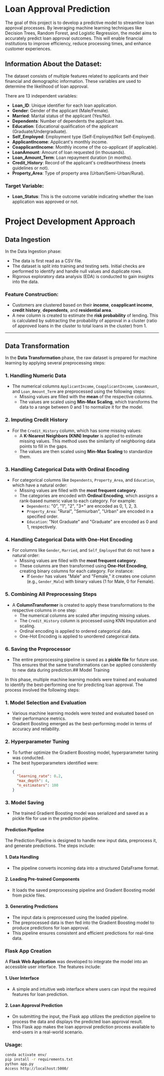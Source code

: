 # Loan Approval Prediction

The goal of this project is to develop a predictive model to streamline loan approval processes. By leveraging machine learning techniques like Decision Trees, Random Forest, and Logistic Regression, the model aims to accurately predict loan approval outcomes. This will enable financial institutions to improve efficiency, reduce processing times, and enhance customer experiences.

## Information About the Dataset:

The dataset consists of multiple features related to applicants and their financial and demographic information. These variables are used to determine the likelihood of loan approval.

There are 13 independent variables:

- **Loan_ID**: Unique identifier for each loan application.
- **Gender**: Gender of the applicant (Male/Female).
- **Married**: Marital status of the applicant (Yes/No).
- **Dependents**: Number of dependents the applicant has.
- **Education**: Educational qualification of the applicant (Graduate/Undergraduate).
- **Self_Employed**: Employment type (Self-Employed/Not Self-Employed).
- **ApplicantIncome**: Applicant's monthly income.
- **CoapplicantIncome**: Monthly income of the co-applicant (if applicable).
- **LoanAmount**: Amount of loan requested (in thousands).
- **Loan_Amount_Term**: Loan repayment duration (in months).
- **Credit_History**: Record of the applicant's creditworthiness (meets guidelines or not).
- **Property_Area**: Type of property area (Urban/Semi-Urban/Rural).


### Target Variable:

- **Loan_Status**: This is the outcome variable indicating whether the loan application was approved or not.



# Project Development Approach

## Data Ingestion

In the Data Ingestion phase:
- The data is first read as a CSV file.
- The dataset is split into training and testing sets. Initial checks are performed to identify and handle null values and duplicate rows.
- Rigorous exploratory data analysis (EDA) is conducted to gain insights into the data.

### Feature Construction:
- Customers are clustered based on their **income**, **coapplicant income**, **credit history**, **dependents**, and **residential area**.
- A new column is created to estimate the **risk probability** of lending. This is calculated by subtracting the probability of approval in a cluster (ratio of approved loans in the cluster to total loans in the cluster) from 1.

---

## Data Transformation

In the **Data Transformation** phase, the raw dataset is prepared for machine learning by applying several preprocessing steps:

### 1. Handling Numeric Data
- The numerical columns `ApplicantIncome`, `CoapplicantIncome`, `LoanAmount`, and `Loan_Amount_Term` are preprocessed using the following steps:
  - Missing values are filled with the **mean** of the respective columns.
  - The values are scaled using **Min-Max Scaling**, which transforms the data to a range between 0 and 1 to normalize it for the model.

### 2. Imputing Credit History
- For the `Credit_History` column, which has some missing values:
  - A **K-Nearest Neighbors (KNN) Imputer** is applied to estimate missing values. This method uses the similarity of neighboring data points to fill in the gaps.
  - The values are then scaled using **Min-Max Scaling** to standardize them.

### 3. Handling Categorical Data with Ordinal Encoding
- For categorical columns like `Dependents`, `Property_Area`, and `Education`, which have a natural order:
  - Missing values are filled with the **most frequent category**.
  - The categories are encoded with **Ordinal Encoding**, which assigns a rank-based numeric value to each category. For example:
    - `Dependents`: "0", "1", "2", "3+" are encoded as 0, 1, 2, 3.
    - `Property_Area`: "Rural", "Semiurban", "Urban" are encoded in a specified order.
    - `Education`: "Not Graduate" and "Graduate" are encoded as 0 and 1, respectively.

### 4. Handling Categorical Data with One-Hot Encoding
- For columns like `Gender`, `Married`, and `Self_Employed` that do not have a natural order:
  - Missing values are filled with the **most frequent category**.
  - These columns are then transformed using **One-Hot Encoding**, creating binary columns for each category. For instance:
    - If `Gender` has values "Male" and "Female," it creates one column (e.g., `Gender_Male`) with binary values (1 for Male, 0 for Female).

### 5. Combining All Preprocessing Steps
- A **ColumnTransformer** is created to apply these transformations to the respective columns in one step:
  - The numerical columns are scaled after imputing missing values.
  - The `Credit_History` column is processed using KNN Imputation and scaling.
  - Ordinal encoding is applied to ordered categorical data.
  - One-Hot Encoding is applied to unordered categorical data.

### 6. Saving the Preprocessor
- The entire preprocessing pipeline is saved as a **pickle file** for future use. This ensures that the same transformations can be applied consistently to new data during prediction.## Model Training

In this phase, multiple machine learning models were trained and evaluated to identify the best-performing one for predicting loan approval. The process involved the following steps:

### 1. Model Selection and Evaluation
- Various machine learning models were tested and evaluated based on their performance metrics.
- Gradient Boosting emerged as the best-performing model in terms of accuracy and reliability.

### 2. Hyperparameter Tuning
- To further optimize the Gradient Boosting model, hyperparameter tuning was conducted.
- The best hyperparameters identified were:
  ```json
  {
    "learning_rate": 0.2,
    "max_depth": 4,
    "n_estimators": 100
  }
  ```
### 3. Model Saving
- The trained Gradient Boosting model was serialized and saved as a pickle file for use in the prediction pipeline.
#### Prediction Pipeline
  The Prediction Pipeline is designed to handle new input data, preprocess it, and generate predictions. The steps include:

#### 1. Data Handling
- The pipeline converts incoming data into a structured DataFrame format.
#### 2. Loading Pre-trained Components
- It loads the saved preprocessing pipeline and Gradient Boosting model from pickle files.
#### 3. Generating Predictions
- The input data is preprocessed using the loaded pipeline.
- The preprocessed data is then fed into the Gradient Boosting model to produce predictions for loan approval.
- This pipeline ensures consistent and efficient predictions for real-time data.

### Flask App Creation
A **Flask Web Application** was developed to integrate the model into an accessible user interface. The features include:

#### 1. User Interface
- A simple and intuitive web interface where users can input the required features for loan prediction.
#### 2. Loan Approval Prediction
- On submitting the input, the Flask app utilizes the prediction pipeline to process the data and displays the predicted loan approval result.
- This Flask app makes the loan approval prediction process available to end-users in a real-world scenario.

### Usage:
```bash
conda activate env/
pip install -r requirements.txt
python app.py
Access http://localhost:5000/
```

